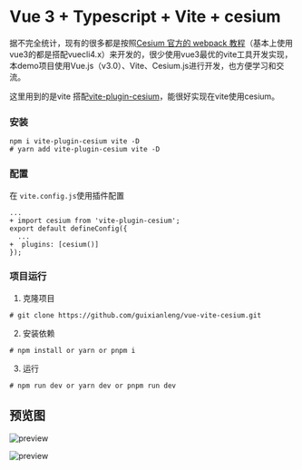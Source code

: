 # Vue 3 + Typescript + Vite + cesium
据不完全统计，现有的很多都是按照[Cesium 官方的 webpack 教程](https://cesium.com/learn/cesiumjs-learn/cesiumjs-webpack/)（基本上使用vue3的都是搭配vuecli4.x）来开发的，很少使用vue3最优的vite工具开发实现，本demo项目使用Vue.js（v3.0）、Vite、Cesium.js进行开发，也方便学习和交流。

这里用到的是vite 搭配[vite-plugin-cesium](https://github.com/nshen/vite-plugin-cesium)，能很好实现在vite使用cesium。

### 安装

```shell
npm i vite-plugin-cesium vite -D
# yarn add vite-plugin-cesium vite -D
```

### 配置

在 `vite.config.js`使用插件配置

```shell
...
+ import cesium from 'vite-plugin-cesium';
export default defineConfig({
  ...
+  plugins: [cesium()]
});
```

### 项目运行

1. 克隆项目
```
# git clone https://github.com/guixianleng/vue-vite-cesium.git
```

2. 安装依赖

```shell
# npm install or yarn or pnpm i
```

3. 运行

```shell
# npm run dev or yarn dev or pnpm run dev
```
## 预览图
![preview](https://images.prismic.io/cesium/tutorials-imagery-layers-bing-labels.jpg?auto=compress%2Cformat&w=599)


![preview](https://images.prismic.io/cesium/tutorials-3d-tiles-styling-showAllBuildings.jpg?auto=compress%2Cformat&w=1040)